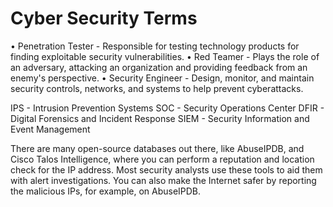 # Cyber Security Terms

• Penetration Tester - Responsible for testing technology products for finding exploitable security vulnerabilities.
• Red Teamer - Plays the role of an adversary, attacking an organization and providing feedback from an enemy's perspective.
• Security Engineer - Design, monitor, and maintain security controls, networks, and systems to help prevent cyberattacks.

IPS - Intrusion Prevention Systems
SOC - Security Operations Center
DFIR - Digital Forensics and Incident Response
SIEM - Security Information and Event Management

There are many open-source databases out there, like AbuseIPDB, and Cisco Talos Intelligence, where you can perform a reputation and location check for the IP address. Most security analysts use these tools to aid them with alert investigations. You can also make the Internet safer by reporting the malicious IPs, for example, on AbuseIPDB.

